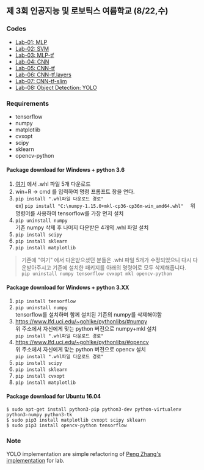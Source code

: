 ## 제 3회 인공지능 및 로보틱스 여름학교 (8/22,수)

### Codes
- [Lab-01: MLP](https://github.com/yonsei-cilab/kros-2018-summer/tree/master/lab-01-MLP)
- [Lab-02: SVM](https://github.com/yonsei-cilab/kros-2018-summer/tree/master/lab-02-SVM)
- [Lab-03: MLP-tf](https://github.com/yonsei-cilab/kros-2018-summer/tree/master/lab-03-MLP-tf)
- [Lab-04: CNN](https://github.com/yonsei-cilab/kros-2018-summer/tree/master/lab-04-CNN)
- [Lab-05: CNN-tf](https://github.com/yonsei-cilab/kros-2018-summer/tree/master/lab-05-CNN-tf.nn)
- [Lab-06: CNN-tf.layers](https://github.com/yonsei-cilab/kros-2018-summer/tree/master/lab-05-CNN-tf.nn)
- [Lab-07: CNN-tf-slim](https://github.com/yonsei-cilab/kros-2018-summer/tree/master/lab-07-CNN-slim)
- [Lab-08: Object Detection: YOLO](https://github.com/yonsei-cilab/yolo-tensorflow)

### Requirements
- tensorflow
- numpy
- matplotlib
- cvxopt
- scipy
- sklearn 
- opencv-python

#### Package download for Windows + python 3.6
1. [여기](https://drive.google.com/open?id=1k707gyg--Lb_0uTTmBp7_BsllWR8gofH) 에서 .whl 파일 5개 다운로드  
2. win+R -> cmd 를 입력하여 명령 프롬프트 창을 연다.  
3. ``` pip install ".whl파일 다운로드 경로"  ```   
ex) ```pip install "C:\numpy-1.15.0+mkl-cp36-cp36m-win_amd64.whl"  ```
위 명령어를 사용하여 tensorflow를 가장 먼저 설치
4. ``` pip uninstall numpy  ```   
기존 numpy 삭제 후 나머지 다운받은 4개의 .whl 파일 설치
5. ```pip install scipy  ```
6. ``` pip install sklearn  ```
7. ``` pip install matplotlib  ```

> 기존에 "여기" 에서 다운받으셨던 분들은 .whl 파일 5개가 수정되었으니 다시 다운받아주시고 기존에 설치한 패키지를 아래의 명령어로 모두 삭제해줍니다.  
```pip uninstall numpy tensorflow cvxopt mkl opencv-python```

#### Package download for Windows + python 3.XX
1. ``` pip install tensorflow  ```
2. ``` pip uninstall numpy  ```   
tensorflow를 설치하며 함께 설치된 기존의 numpy를 삭제해야함
3. https://www.lfd.uci.edu/~gohlke/pythonlibs/#numpy  
위 주소에서 자신에게 맞는 python 버전으로 numpy+mkl 설치  
``` pip install ".whl파일 다운로드 경로"  ```
4. https://www.lfd.uci.edu/~gohlke/pythonlibs/#opencv  
위 주소에서 자신에게 맞는 python 버전으로 opencv 설치  
``` pip install ".whl파일 다운로드 경로"  ```
5. ``` pip install scipy  ```
6. ``` pip install sklearn  ```
7. ``` pip install cvxopt  ```
8. ``` pip install matplotlib  ```  


#### Package download for Ubuntu 16.04
```
$ sudo apt-get install python3-pip python3-dev python-virtualenv python3-numpy python3-tk  
$ sudo pip3 install matplotlib cvxopt scipy sklearn  
$ sudo pip3 install opencv-python tensorflow  
```

### Note
YOLO implementation are simple refactoring of [Peng Zhang's implementation](https://github.com/hizhangp/yolo_tensorflow) for lab.

